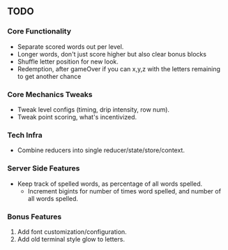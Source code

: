 ## TODO

### Core Functionality
- Separate scored words out per level.
- Longer words, don't just score higher but also clear bonus blocks
- Shuffle letter position for new look.
- Redemption, after gameOver if you can x,y,z with the letters remaining to get another chance

### Core Mechanics Tweaks
- Tweak level configs (timing, drip intensity, row num).
- Tweak point scoring, what's incentivized.

### Tech Infra
- Combine reducers into single reducer/state/store/context.

### Server Side Features
- Keep track of spelled words, as percentage of all words spelled.
  - Increment bigints for number of times word spelled, and number of all words spelled.


### Bonus Features
1. Add font customization/configuration.
2. Add old terminal style glow to letters.